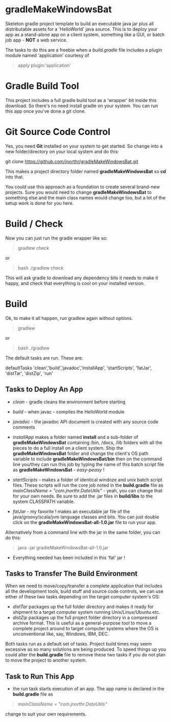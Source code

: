 gradleMakeWindowsBat
====================

Skeleton gradle project template to build an executable java jar plus all distributable assets for a 'HelloWorld' java source. This is to deploy your app as a stand-alone app on a client system, something like a GUI, or batch job app - **NOT** a web service. 

The tasks to do this are a freebie when a *build.gradle* file includes a plugin module named 'application' courtesy of 

> apply plugin:'application'


# Gradle Build Tool

This project includes a full gradle build tool as a 'wrapper' bit inside this download. So there's no need install gradle on your system. You can run this app once you've done a git clone.


# Git Source Code Control

Yes, you need **Git** installed on your system to get started. So change into a new folder/directory on your local system and do this:

git clone https://github.com/jnorthr/gradleMakeWindowsBat.git
  
This makes a project directory folder named **gradleMakeWindowsBat** so **cd** into that. 

You could use this approach as a foundation to create several brand-new projects. Sure you would need to change **gradleMakeWindowsBat** to something else and the main class names would change too, but a lot of the setup work is done for you here.


# Build / Check

Now you can just run the gradle wrapper like so:

> gradlew check

or

> bash ./gradlew check

This will ask gradle to download any dependency bits it needs to make it happy, and check that everything is cool on your installed version.


# Build

Ok, to make it all happen, run gradlew again without options.

> gradlew

or

> bash ./gradlew

The default tasks are run. These are:

> 
defaultTasks 'clean','build','javadoc','installApp', 'startScripts', 'fatJar', 'distTar', 'distZip', 'run'

## Tasks to Deploy An App

 * *clean* - gradle cleans the environment before starting

 * *build* - when javac - compiles the HelloWorld module

 * *javadoc* - the javadoc API document is created with any source code comments

 * *installApp* makes a folder named **install** and a sub-folder of **gradleMakeWindowsBat** containing /bin, /docs, /lib folders with all the pieces to do a full install on a client system. Ship the **gradleMakeWindowsBat** folder and change the client's OS path variable to include **gradleMakeWindowsBat/bin** then on the command line you/they can run this job by typing the name of this  batch script file as **gradleMakeWindowsBat**  - *easy-peasy* !
 
 * *startScripts* - makes a folder of identical windoze and unix batch script files. These scripts will run the core job noted in the **build.gradle** file as *mainClassName = "com.jnorthr.DateUtils"* - yeah, you can change that for your own needs. Be sure to add the .jar files in **build/libs** to the system CLASSPATH variable.
 * *fatJar* - my favorite ! makes an executable jar file of the java/groovy/scala/jvm language classes and bits. You can just double click on the **gradleMakeWindowsBat-all-1.0.jar** file to run your app. 
 
 Alternatively from a command line with the jar in the same folder, you can do this:
 
> java -jar gradleMakeWindowsBat-all-1.0.jar

 * Everything needed has been included in this 'fat' jar !

## Tasks to Transfer The Build Environment

When we need to move/copy/transfer a complete application that includes all the development tools, build stuff and source code controls, we can use either of these two tasks depending on the target computer system's OS:

 * *distTar* packages up the full folder directory and makes it ready for shipment to a target computer system running Unix/Linux/Ubuntu etc.  
 * *distZip* packages up the full project folder directory in a compressed archive format. This is useful as a general-purpose tool to move a complete project around to target computer systems where the OS is unconventional like, say, Windows, IBM, DEC.
 
Both tasks run as a default set of tasks. Project build times may seem excessive as so many solutions are being produced. To speed things up you could alter the **build.gradle** file to remove these two tasks if you do not plan to move the project to another system.

## Task to Run This App

 * the *run* task starts execution of an app. The app name is declared in the **build.gradle** file as 
 
> *mainClassName = "com.jnorthr.DateUtils"*

change to suit your own requirements.



 
